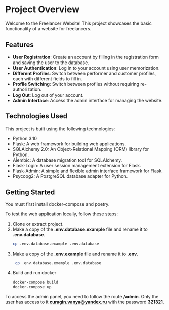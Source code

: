 # Project Overview

Welcome to the Freelancer Website! This project showcases the basic functionality of a website for freelancers.

## Features

- **User Registration**: Create an account by filling in the registration form and saving the user to the database.
- **User Authentication**: Log in to your account using user memorization.
- **Different Profiles**: Switch between performer and customer profiles, each with different fields to fill in.
- **Profile Switching**: Switch between profiles without requiring re-authorization.
- **Log Out**: Log out of your account.
- **Admin Interface**: Access the admin interface for managing the website.

## Technologies Used

This project is built using the following technologies:

- Python 3.10
- Flask: A web framework for building web applications.
- SQLAlchemy 2.0: An Object-Relational Mapping (ORM) library for Python.
- Alembic: A database migration tool for SQLAlchemy.
- Flask-Login: A user session management extension for Flask.
- Flask-Admin: A simple and flexible admin interface framework for Flask.
- Psycopg2: A PostgreSQL database adapter for Python.


## Getting Started

You must first install docker-compose and poetry.

To test the web application locally, follow these steps:

1. Clone or extract project.
2. Make a copy of the **.env.database.example** file and rename it to **.env.database**.
    ```bash
    cp .env.database.example .env.database

3. Make a copy of the **.env.example** file and rename it to **.env**.
   ```bash
    cp .env.database.example .env.database

4. Build and run docker
    ```bash
    docker-compose build
    docker-compose up


To access the admin panel, you need to follow the route **/admin**.
Only the user has access to it **curagin.vanya@yandex.ru** with the password **321321**.


